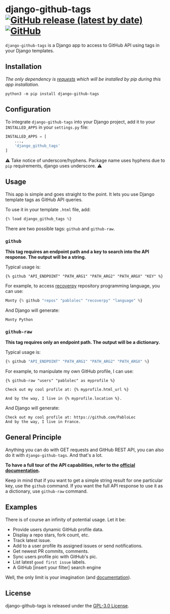 # django-github-tags [![GitHub release (latest by date)](https://img.shields.io/github/v/release/pablolec/django-github-tags)](https://github.com/PabloLec/django-github-tags/releases/) [![GitHub](https://img.shields.io/github/license/pablolec/django-github-tags)](https://github.com/PabloLec/django-github-tags/blob/main/LICENCE)

`django-github-tags` is a Django app to access to GitHub API using tags in your Django templates.

## Installation

*The only dependency is [requests](https://pypi.org/project/requests/) which will be installed by pip during this app installation.*

```python3 -m pip install django-github-tags```

## Configuration

To integrate `django-github-tags` into your Django project, add it to your `INSTALLED_APPS` in your `settings.py` file:

``` python
INSTALLED_APPS = [
    ...,
    'django_github_tags'
]
```

:warning: Take notice of underscore/hyphens. Package name uses hyphens due to `pip` requirements, django uses underscore. :warning:

## Usage

This app is simple and goes straight to the point. It lets you use Django template tags as GitHub API queries.

To use it in your template `.html` file, add:

``` python
{% load django_github_tags %}
```

There are two possible tags: `github` and `github-raw`.

### `github`

**This tag requires an endpoint path and a key to search into the API response. The output will be a string.**

Typical usage is:

```
{% github "API_ENDPOINT" "PATH_ARG1" "PATH_ARG2" "PATH_ARGX" "KEY" %}
```

For example, to access [recoverpy](https://github.com/PabloLec/recoverpy) repository programming language, you can use:

``` python
Monty {% github "repos" "pablolec" "recoverpy" "language" %}
```

And Django will generate:
```
Monty Python
```

### `github-raw`

**This tag requires only an endpoint path. The output will be a dictionary.**

Typical usage is:
``` python
{% github "API_ENDPOINT" "PATH_ARG1" "PATH_ARG2" "PATH_ARGX" %}
```

For example, to manipulate my own GitHub profile, I can use:

```
{% github-raw "users" "pablolec" as myprofile %}

Check out my cool profile at: {% myprofile.html_url %}

And by the way, I live in {% myprofile.location %}.
```

And Django will generate:

```
Check out my cool profile at: https://github.com/PabloLec
And by the way, I live in France.
```

## General Principle

Anything you can do with GET requests and GitHub REST API, you can also do it with `django-github-tags`. And that's a lot.

**To have a full tour of the API capabilities, refer to the [official documentation](https://docs.github.com/en/rest).**

Keep in mind that if you want to get a simple string result for one particular key, use the `github` command.
If you want the full API response to use it as a dictionary, use `github-raw` command.


## Examples

There is of course an infinity of potential usage. Let it be:
- Provide users dynamic GitHub profile data.
- Display a repo stars, fork count, etc.
- Track latest issue.
- Add to a user profile its assigned issues or send notifications.
- Get newest PR commits, comments.
- Sync users profile pic with GitHub's pic.
- List latest `good first issue` labels.
- A GitHub [insert your filter] search engine

Well, the only limit is your imagination (and [documentation](https://docs.github.com/en/rest)).

## License


django-github-tags is released under the [GPL-3.0 License](https://github.com/PabloLec/django-github-tags/blob/main/LICENCE). 
